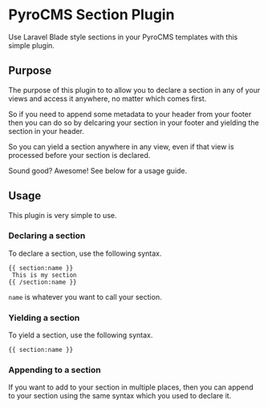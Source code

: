# PyroCMS Section Plugin

Use Laravel Blade style sections in your PyroCMS templates with this simple plugin.

## Purpose

The purpose of this plugin to to allow you to declare a section in any of your
views and access it anywhere, no matter which comes first.

So if you need to append some metadata to your header from your footer then
you can do so by delcaring your section in your footer and yielding the section
in your header.

So you can yield a section anywhere in any view, even if that view is processed
before your section is declared.

Sound good? Awesome! See below for a usage guide.

## Usage

This plugin is very simple to use.

### Declaring a section

To declare a section, use the following syntax.

```
{{ section:name }}
 This is my section
{{ /section:name }}
```

`name` is whatever you want to call your section.

### Yielding a section

To yield a section, use the following syntax.

```
{{ section:name }}
```

### Appending to a section
If you want to add to your section in multiple places, then you can append to your section using the same syntax which you used to declare it.
